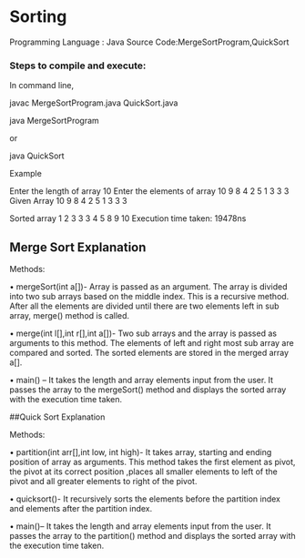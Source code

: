 # Sorting

Programming Language : Java
Source Code:MergeSortProgram,QuickSort

### Steps to compile and execute:

In command line,

javac MergeSortProgram.java QuickSort.java

java MergeSortProgram

or

java QuickSort

Example

Enter the length of array
10
Enter the elements of array
10 9 8 4 2 5 1 3 3 3
Given Array
10 
9
8 
4 
2 
5 
1 
3 
3 
3 

Sorted array
1 
2 
3 
3 
3 
4 
5 
8 
9 
10
Execution time taken: 19478ns 
##	Merge Sort Explanation

Methods:

•	mergeSort(int a[])- Array is passed as an argument. The array is divided into two sub arrays based on the middle index.  This is a recursive method. After all the elements are divided until there are two elements left in sub array, merge() method is called.
 
•	merge(int l[],int r[],int a[])- Two sub arrays and the array is passed as arguments to this method. The elements of left and right most sub array are compared and sorted. The sorted elements are stored in the merged array a[].
 
•	main() – It takes the length and array elements input from the user. It passes the array to the mergeSort() method and displays the sorted array with the execution time taken.

##Quick Sort Explanation

Methods:

•	partition(int arr[],int low, int high)- It takes array, starting and ending position of array as arguments. This method takes the first element as pivot,  the pivot at its correct position ,places all smaller elements to left of the pivot and all greater elements to right of the pivot.
 
•	quicksort()- It recursively sorts the elements before the partition index and elements after the partition index.
 
•	main()– It takes the length and array elements input from the user. It passes the array to the partition() method and displays the sorted array with the execution time taken.

